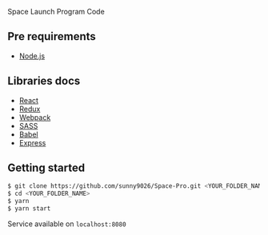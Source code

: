 Space Launch Program Code

## Pre requirements
* [Node.js](https://nodejs.org/)

## Libraries docs
* [React](https://reactjs.org/)
* [Redux](https://redux.js.org/introduction)
* [Webpack](https://webpack.js.org/)
* [SASS](https://sass-lang.com/guide)
* [Babel](https://babeljs.io)
* [Express](http://expressjs.com/)

## Getting started
```bash
$ git clone https://github.com/sunny9026/Space-Pro.git <YOUR_FOLDER_NAME>
$ cd <YOUR_FOLDER_NAME>
$ yarn 
$ yarn start
```

Service available on `localhost:8080`
